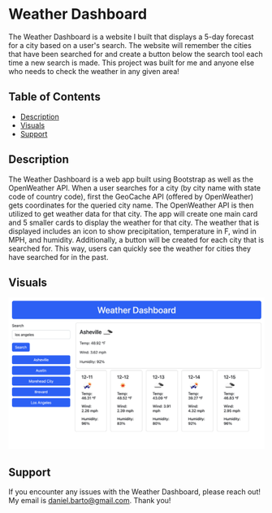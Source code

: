 # Weather Dashboard

The Weather Dashboard is a website I built that displays a 5-day forecast for a city based on a user's search. The website will remember the cities that have been searched for and create a button below the search tool each time a new search is made. This project was built for me and anyone else who needs to check the weather in any given area!

## Table of Contents

- [Description](#description)
- [Visuals](#visuals)
- [Support](#support)

## Description

The Weather Dashboard is a web app built using Bootstrap as well as the OpenWeather API. When a user searches for a city (by city name with state code of country code), first the GeoCache API (offered by OpenWeather) gets coordinates for the queried city name. The OpenWeather API is then utilized to get weather data for that city. The app will create one main card and 5 smaller cards to display the weather for that city. The weather that is displayed includes an icon to show precipitation, temperature in F, wind in MPH, and humidity. Additionally, a button will be created for each city that is searched for. This way, users can quickly see the weather for cities they have searched for in the past.

## Visuals

![Screenshot of the weather dashboard](./assets/weather-dashboard-screenshot.png)

## Support

If you encounter any issues with the Weather Dashboard, please reach out! My email is daniel.barto@gmail.com. Thank you!